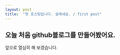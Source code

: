 ```yaml
---
layout: post
title:  "첫 포스팅입니다. 설레네요. / first post"
---
```


## 오늘 처음 github블로그를 만들어봤어요.

앞으로 열심히 해 보겠습니다.
